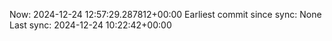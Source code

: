 Now: 2024-12-24 12:57:29.287812+00:00 Earliest commit since sync: None Last sync: 2024-12-24 10:22:42+00:00
